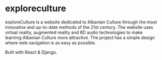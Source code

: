 # exploreculture


exploreCulture is a website dedicated to Albanian Culture through the most innovative and up-to-date methods of the 21st century. The website uses virtual reality, augmented reality and 8D audio technologies to make learning Albanian Culture more attractive. The project has a simple design where web navigation is as easy as possible.

Built with React & Django.
